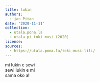 ```yaml
---
title: lukin
authors:
  - jan Pitan
date: '2020-11-11'
collection:
  - utala.pona.la
  - utala pi toki musi (2020)
license:
sources:
  - https://utala.pona.la/toki-musi-lili/
---
```


mi lukin e sewi  
sewi lukin e mi  
sama oko a!
